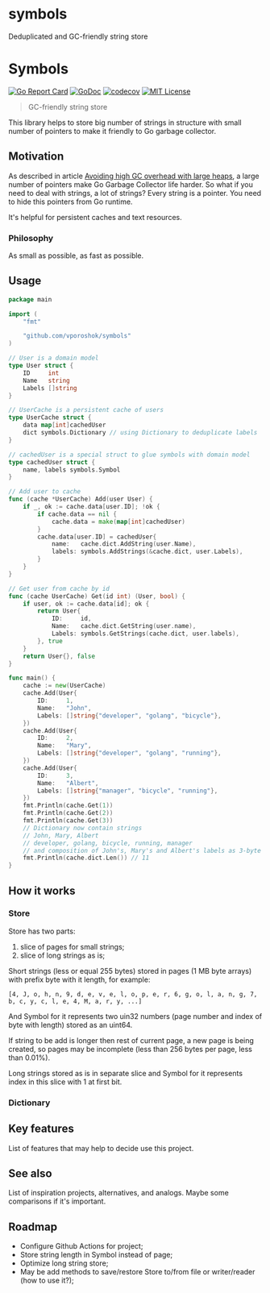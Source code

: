 # symbols
Deduplicated and GC-friendly string store

# Symbols

<!-- [![Travis Build](https://travis-ci.com/vporoshok/project.svg?branch=master)](https://travis-ci.com/vporoshok/project) -->
[![Go Report Card](https://goreportcard.com/badge/github.com/vporoshok/symbols)](https://goreportcard.com/report/github.com/vporoshok/symbols)
[![GoDoc](http://img.shields.io/badge/GoDoc-Reference-blue.svg)](https://godoc.org/github.com/vporoshok/symbols)
[![codecov](https://codecov.io/gh/vporoshok/symbols/branch/main/graph/badge.svg)](https://codecov.io/gh/vporoshok/symbols)
[![MIT License](https://img.shields.io/github/license/mashape/apistatus.svg)](LICENSE)

> GC-friendly string store

This library helps to store big number of strings in structure with small number of pointers to make it friendly to Go garbage collector.

## Motivation

As described in article [Avoiding high GC overhead with large heaps](https://blog.gopheracademy.com/advent-2018/avoid-gc-overhead-large-heaps/), a large number of pointers make Go Garbage Collector life harder. So what if you need to deal with strings, a lot of strings? Every string is a pointer. You need to hide this pointers from Go runtime.

It's helpful for persistent caches and text resources.

### Philosophy

As small as possible, as fast as possible.

## Usage

```go
package main

import (
	"fmt"

	"github.com/vporoshok/symbols"
)

// User is a domain model
type User struct {
	ID     int
	Name   string
	Labels []string
}

// UserCache is a persistent cache of users
type UserCache struct {
	data map[int]cachedUser
	dict symbols.Dictionary // using Dictionary to deduplicate labels
}

// cachedUser is a special struct to glue symbols with domain model
type cachedUser struct {
	name, labels symbols.Symbol
}

// Add user to cache
func (cache *UserCache) Add(user User) {
	if _, ok := cache.data[user.ID]; !ok {
		if cache.data == nil {
			cache.data = make(map[int]cachedUser)
		}
		cache.data[user.ID] = cachedUser{
			name:   cache.dict.AddString(user.Name),
			labels: symbols.AddStrings(&cache.dict, user.Labels),
		}
	}
}

// Get user from cache by id
func (cache UserCache) Get(id int) (User, bool) {
	if user, ok := cache.data[id]; ok {
		return User{
			ID:     id,
			Name:   cache.dict.GetString(user.name),
			Labels: symbols.GetStrings(cache.dict, user.labels),
		}, true
	}
	return User{}, false
}

func main() {
	cache := new(UserCache)
	cache.Add(User{
		ID:     1,
		Name:   "John",
		Labels: []string{"developer", "golang", "bicycle"},
	})
	cache.Add(User{
		ID:     2,
		Name:   "Mary",
		Labels: []string{"developer", "golang", "running"},
	})
	cache.Add(User{
		ID:     3,
		Name:   "Albert",
		Labels: []string{"manager", "bicycle", "running"},
	})
	fmt.Println(cache.Get(1))
	fmt.Println(cache.Get(2))
	fmt.Println(cache.Get(3))
	// Dictionary now contain strings
	// John, Mary, Albert
	// developer, golang, bicycle, running, manager
	// and composition of John's, Mary's and Albert's labels as 3-byte strings
	fmt.Println(cache.dict.Len()) // 11
}

```

## How it works

### Store

Store has two parts:
1. slice of pages for small strings;
2. slice of long strings as is;

Short strings (less or equal 255 bytes) stored in pages (1 MB byte arrays) with prefix byte with it length, for example:
```
[4, J, o, h, n, 9, d, e, v, e, l, o, p, e, r, 6, g, o, l, a, n, g, 7, b, c, y, c, l, e, 4, M, a, r, y, ...]
```
And Symbol for it represents two uin32 numbers (page number and index of byte with length) stored as an uint64.

If string to be add is longer then rest of current page, a new page is being created, so pages may be incomplete (less than 256 bytes per page, less than 0.01%).

Long strings stored as is in separate slice and Symbol for it represents index in this slice with 1 at first bit.

### Dictionary

## Key features

List of features that may help to decide use this project.

## See also

List of inspiration projects, alternatives, and analogs. Maybe some comparisons if it's important.

## Roadmap

- Configure Github Actions for project;
- Store string length in Symbol instead of page;
- Optimize long string store;
- May be add methods to save/restore Store to/from file or writer/reader (how to use it?);
